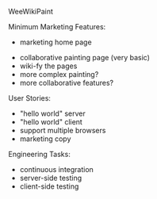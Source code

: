 WeeWikiPaint

Minimum Marketing Features:

* marketing home page
- collaborative painting page (very basic)
- wiki-fy the pages
- more complex painting?
- more collaborative features?

User Stories:
- "hello world" server
- "hello world" client
- support multiple browsers
- marketing copy

Engineering Tasks:
- continuous integration
- server-side testing
- client-side testing

